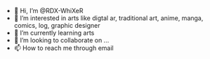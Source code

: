 - 👋 Hi, I’m @RDX-WhiXeR
- 👀 I’m interested in arts like digtal ar, traditional art, anime, manga, comics, log, graphic designer
- 🌱 I’m currently learning arts
- 💞️ I’m looking to collaborate on ...
- 📫 How to reach me through email

<!---
RDX-WhiXeR/RDX-WhiXeR is a ✨ special ✨ repository because its `README.md` (this file) appears on your GitHub profile.
You can click the Preview link to take a look at your changes.
--->
